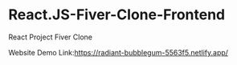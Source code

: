 # React.JS-Fiver-Clone-Frontend
React Project Fiver Clone

Website Demo Link:https://radiant-bubblegum-5563f5.netlify.app/
